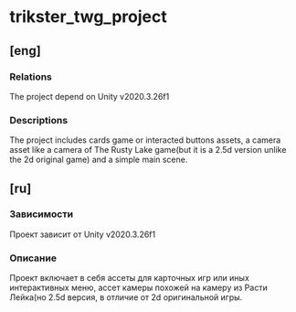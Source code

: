 # trikster_twg_project

## [eng]
### Relations
The project depend on Unity v2020.3.26f1 

### Descriptions
 The project includes cards game or interacted buttons assets, a camera asset like a camera of The Rusty Lake game(but it is a 2.5d version unlike the 2d original game) and a simple main scene.
 
 ## [ru]
 ### Зависимости
 Проект зависит от Unity v2020.3.26f1
 
 ### Описание
 Проект включает в себя ассеты для карточных игр или иных интерактивных меню, ассет камеры похожей на камеру из Расти Лейка(но 2.5d версия, в отличие от 2d оригинальной игры.
